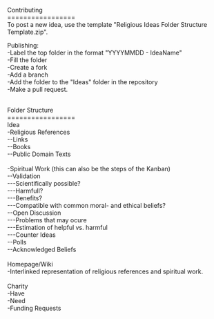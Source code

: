 Contributing<br>
=================<br>
To post a new idea, use the template "Religious Ideas Folder Structure Template.zip".<br>

Publishing:<br>
-Label the top folder in the format "YYYYMMDD - IdeaName"<br>
-Fill the folder<br>
-Create a fork<br>
-Add a branch<br>
-Add the folder to the "Ideas" folder in the repository <br>
-Make a pull request.<br>

<br>
Folder Structure<br>
=================<br>
Idea<br>
  -Religious References<br>
    --Links<br>
    --Books<br>
    --Public Domain Texts<br>
  <br>
  -Spiritual Work (this can also be the steps of the Kanban)<br>
    --Validation<br>
    ---Scientifically possible?<br>
    ---Harmfull?<br>
    ---Benefits?<br>
    ---Compatible with common moral- and ethical beliefs?<br>
    --Open Discussion<br>
    ---Problems that may ocure<br>
    ---Estimation of helpful vs. harmful<br>
    ---Counter Ideas<br>
    --Polls<br>
    --Acknowledged Beliefs<br>
  <br>
Homepage/Wiki<br>
  -Interlinked representation of religious references and spiritual work.<br>
  <br>
Charity<br>
  -Have<br>
  -Need<br>
  -Funding Requests <br>


